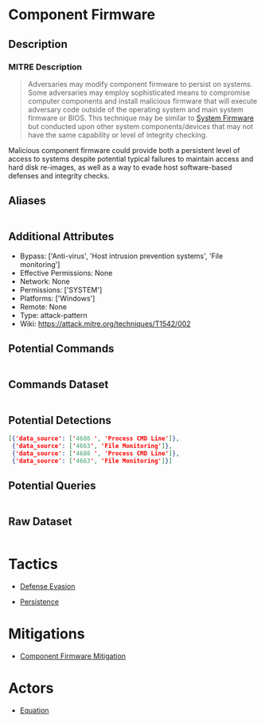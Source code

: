 
# Component Firmware

## Description

### MITRE Description

> Adversaries may modify component firmware to persist on systems. Some adversaries may employ sophisticated means to compromise computer components and install malicious firmware that will execute adversary code outside of the operating system and main system firmware or BIOS. This technique may be similar to [System Firmware](https://attack.mitre.org/techniques/T1542/001) but conducted upon other system components/devices that may not have the same capability or level of integrity checking.

Malicious component firmware could provide both a persistent level of access to systems despite potential typical failures to maintain access and hard disk re-images, as well as a way to evade host software-based defenses and integrity checks.

## Aliases

```

```

## Additional Attributes

* Bypass: ['Anti-virus', 'Host intrusion prevention systems', 'File monitoring']
* Effective Permissions: None
* Network: None
* Permissions: ['SYSTEM']
* Platforms: ['Windows']
* Remote: None
* Type: attack-pattern
* Wiki: https://attack.mitre.org/techniques/T1542/002

## Potential Commands

```

```

## Commands Dataset

```

```

## Potential Detections

```json
[{'data_source': ['4688 ', 'Process CMD Line']},
 {'data_source': ['4663', 'File Monitoring']},
 {'data_source': ['4688 ', 'Process CMD Line']},
 {'data_source': ['4663', 'File Monitoring']}]
```

## Potential Queries

```json

```

## Raw Dataset

```json

```

# Tactics


* [Defense Evasion](../tactics/Defense-Evasion.md)

* [Persistence](../tactics/Persistence.md)
    

# Mitigations


* [Component Firmware Mitigation](../mitigations/Component-Firmware-Mitigation.md)


# Actors


* [Equation](../actors/Equation.md)

